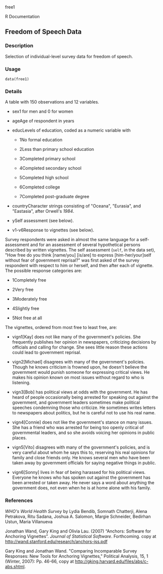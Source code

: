 free1

R Documentation

## Freedom of Speech Data

### Description

Selection of individual-level survey data for freedom of speech.

### Usage

    data(free1)

### Details

A table with 150 observations and 12 variables.

  * sex1 for men and 0 for women 

  * ageAge of respondent in years 

  * educLevels of education, coded as a numeric variable with 

    * 1No formal education 

    * 2Less than primary school education 

    * 3Completed primary school 

    * 4Completed secondary school 

    * 5Completed high school 

    * 6Completed college 

    * 7Completed post-graduate degree 

  * countryCharacter strings consisting of "Oceana", "Eurasia", and "Eastasia", after Orwell's _1984_. 

  * ySelf assessment (see below). 

  * v1-v6Response to vignettes (see below). 

Survey respondents were asked in almost the same language for a self-
assessment and for an assessment of several hypothetical persons described by
written vignettes. The self assessment (`self`, in the data set), "How free do
you think [name/you] [is/are] to express [him-her/your]self without fear of
government reprisal?" was first asked of the survey respondent with respect to
him or herself, and then after each of vignette. The possible response
categories are:

  * 1Completely free 

  * 2Very free 

  * 3Moderately free 

  * 4Slightly free 

  * 5Not free at all 

The vignettes, ordered from most free to least free, are:

  * vign1[Kay] does not like many of the government's policies. She frequently publishes her opinion in newspapers, criticizing decisions by officials and calling for change. She sees little reason these actions could lead to government reprisal. 

  * vign2[Michael] disagrees with many of the government's policies. Though he knows criticism is frowned upon, he doesn't believe the government would punish someone for expressing critical views. He makes his opinion known on most issues without regard to who is listening. 

  * vign3[Bob] has political views at odds with the government. He has heard of people occasionally being arrested for speaking out against the government, and government leaders sometimes make political speeches condemning those who criticize. He sometimes writes letters to newspapers about politics, but he is careful not to use his real name. 

  * vign4[Connie] does not like the government's stance on many issues. She has a friend who was arrested for being too openly critical of governmental leaders, and so she avoids voicing her opinions in public places. 

  * vign5[Vito] disagrees with many of the government's policies, and is very careful about whom he says this to, reserving his real opinions for family and close friends only. He knows several men who have been taken away by government officials for saying negative things in public. 

  * vign6[Sonny] lives in fear of being harassed for his political views. Everyone he knows who has spoken out against the government has been arrested or taken away. He never says a word about anything the government does, not even when he is at home alone with his family. 

### References

_WHO's World Health Survey_ by Lydia Bendib, Somnath Chatterji, Alena
Petrakova, Ritu Sadana, Joshua A. Salomon, Margie Schneider, Bedirhan Ustun,
Maria Villanueva

Jonathan Wand, Gary King and Olivia Lau. (2007) “Anchors: Software for
Anchoring Vignettes”. _Journal of Statistical Software_. Forthcoming. copy at
http://wand.stanford.edu/research/anchors-jss.pdf

Gary King and Jonathan Wand. "Comparing Incomparable Survey Responses: New
Tools for Anchoring Vignettes," Political Analysis, 15, 1 (Winter, 2007): Pp.
46-66, copy at http://gking.harvard.edu/files/abs/c-abs.shtml.

